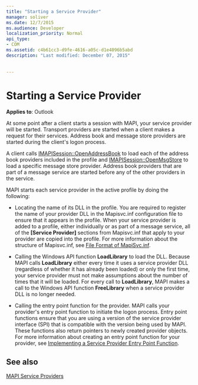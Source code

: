```yaml
---
title: "Starting a Service Provider"
manager: soliver
ms.date: 12/7/2015
ms.audience: Developer
localization_priority: Normal
api_type:
- COM
ms.assetid: c4b61cc3-d9fe-4616-a05c-d1e4096b5abd
description: "Last modified: December 07, 2015"
 
 
---
```


# Starting a Service Provider

 
  
**Applies to**: Outlook 
  
At some point after a client starts a session with MAPI, your service provider will be started. Transport providers are started when a client makes a request for their services. Address book and message store providers are started during the client's logon process.
  
A client calls [IMAPISession::OpenAddressBook](imapisession-openaddressbook.md) to load each of the address book providers included in the profile and [IMAPISession::OpenMsgStore](imapisession-openmsgstore.md) to load a specific message store provider. Address book providers that are part of a message service are started before any of the other providers in the service. 
  
MAPI starts each service provider in the active profile by doing the following:
  
- Locating the name of its DLL in the profile. You are required to register the name of your provider DLL in the Mapisvc.inf configuration file to ensure that it appears in the profile. When your service provider is added to a profile, either individually or as part of a message service, all of the **[Service Provider]** sections from Mapisvc.inf that apply to your provider are copied into the profile. For more information about the structure of Mapisvc.inf, see [File Format of MapiSvc.inf](file-format-of-mapisvc-inf.md).
    
- Calling the Windows API function **LoadLibrary** to load the DLL. Because MAPI calls **LoadLibrary** either every time it uses a service provider DLL (regardless of whether it has already been loaded) or only the first time, your service provider must not make assumptions about the number of times that it will be loaded. For every call to **LoadLibrary**, MAPI makes a call to the Windows API function **FreeLibrary** when a service provider DLL is no longer needed. 
    
- Calling the entry point function for the provider. MAPI calls your provider's entry point function to initiate the logon process. Entry point functions ensure that you are using a version of the service provider interface (SPI) that is compatible with the version being used by MAPI. These functions also return pointers to newly created provider objects. For more information about creating an entry point function for your provider, see [Implementing a Service Provider Entry Point Function](implementing-a-service-provider-entry-point-function.md).
    
## See also



[MAPI Service Providers](mapi-service-providers.md)

